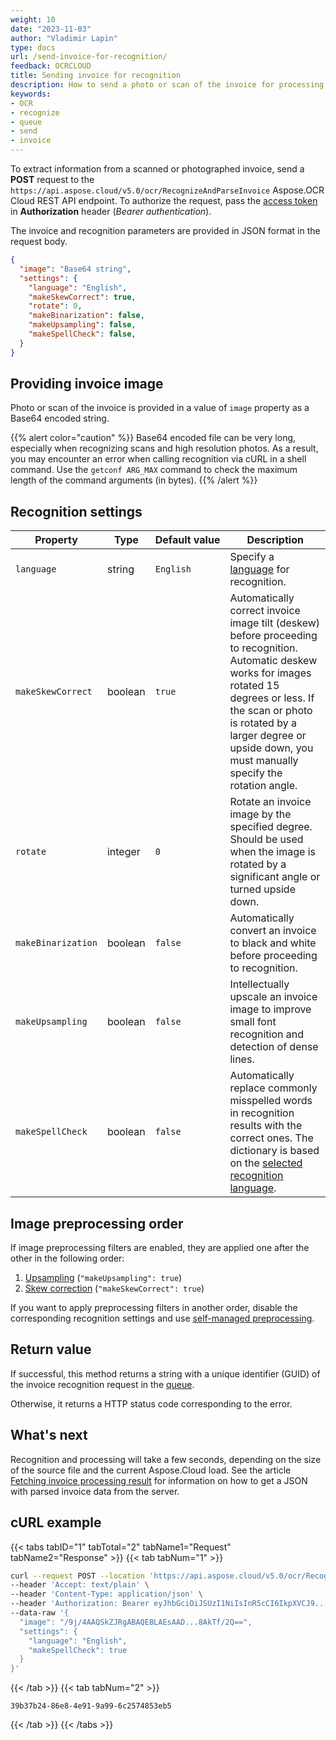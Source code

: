 ```yaml
---
weight: 10
date: "2023-11-03"
author: "Vladimir Lapin"
type: docs
url: /send-invoice-for-recognition/
feedback: OCRCLOUD
title: Sending invoice for recognition
description: How to send a photo or scan of the invoice for processing to the Aspose.OCR Cloud API.
keywords:
- OCR
- recognize
- queue
- send
- invoice
---
```


To extract information from a scanned or photographed invoice, send a **POST** request to the `https://api.aspose.cloud/v5.0/ocr/RecognizeAndParseInvoice` Aspose.OCR Cloud REST API endpoint. To authorize the request, pass the [access token](/ocr/authorization/) in **Authorization** header (_Bearer authentication_).

The invoice and recognition parameters are provided in JSON format in the request body.

```json
{
  "image": "Base64 string",
  "settings": {
    "language": "English",
    "makeSkewCorrect": true,
    "rotate": 0,
    "makeBinarization": false,
    "makeUpsampling": false,
    "makeSpellCheck": false,
  }
}
```

## Providing invoice image

Photo or scan of the invoice is provided in a value of `image` property as a Base64 encoded string.

{{% alert color="caution" %}}
Base64 encoded file can be very long, especially when recognizing scans and high resolution photos. As a result, you may encounter an error when calling recognition via cURL in a shell command. Use the `getconf ARG_MAX` command to check the maximum length of the command arguments (in bytes).
{{% /alert %}}

## Recognition settings

Property | Type | Default&nbsp;value | Description
------- | ---- | ------------- | -----------
`language` | string | `English` | Specify a [language](/ocr/supported-languages/) for recognition.
`makeSkewCorrect` | boolean | `true` | Automatically correct invoice image tilt (deskew) before proceeding to recognition.<br />Automatic deskew works for images rotated 15 degrees or less. If the scan or photo is rotated by a larger degree or upside down, you must manually specify the rotation angle.
`rotate` | integer | `0` | Rotate an invoice image by the specified degree.<br />Should be used when the image is rotated by a significant angle or turned upside down.
`makeBinarization` | boolean | `false` | Automatically convert an invoice to black and white before proceeding to recognition.
`makeUpsampling` | boolean | `false` | Intellectually upscale an invoice image to improve small font recognition and detection of dense lines.
`makeSpellCheck` | boolean | `false` | Automatically replace commonly misspelled words in recognition results with the correct ones. The dictionary is based on the [selected recognition language](/ocr/supported-languages/).

## Image preprocessing order

If image preprocessing filters are enabled, they are applied one after the other in the following order:

1. [Upsampling](/ocr/upsample-image/#using-the-recognition-setting) (`"makeUpsampling": true`)
2. [Skew correction](/ocr/deskew-image/#using-the-recognition-setting) (`"makeSkewCorrect": true`)

If you want to apply preprocessing filters in another order, disable the corresponding recognition settings and use [self-managed preprocessing](/ocr/preprocess-image/).

## Return value

If successful, this method returns a string with a unique identifier (GUID) of the invoice recognition request in the [queue](/ocr/recognition-workflow/).

Otherwise, it returns a HTTP status code corresponding to the error.

## What's next

Recognition and processing will take a few seconds, depending on the size of the source file and the current Aspose.Cloud load. See the article [Fetching invoice processing result](/ocr/fetch-invoice-recognition-result/) for information on how to get a JSON with parsed invoice data from the server.

## cURL example

{{< tabs tabID="1" tabTotal="2" tabName1="Request" tabName2="Response" >}}
{{< tab tabNum="1" >}}
```bash
curl --request POST --location 'https://api.aspose.cloud/v5.0/ocr/RecognizeAndParseInvoice' \
--header 'Accept: text/plain' \
--header 'Content-Type: application/json' \
--header 'Authorization: Bearer eyJhbGciOiJSUzI1NiIsInR5cCI6IkpXVCJ9...HaRYOxBcCRCPLnrFCVXpw7UA' \
--data-raw '{
  "image": "/9j/4AAQSkZJRgABAQEBLAEsAAD...8AkTf/2Q==",
  "settings": {
    "language": "English",
    "makeSpellCheck": true
  }
}'
```
{{< /tab >}}
{{< tab tabNum="2" >}}
```
39b37b24-86e8-4e91-9a99-6c2574853eb5
```
{{< /tab >}}
{{< /tabs >}}
